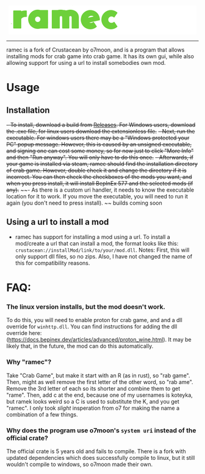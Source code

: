 <p align="center">
    <img src="https://github.com/MacCraker/ramec/raw/main/ramec.png">
</p>

---

ramec is a fork of Crustacean by o7moon, and is a program that allows installing mods for crab game into crab game. It has its own gui, while also allowing support for using a url to install somebodies own mod. 

# Usage
## Installation
 ~~- To install, download a build from [Releases](https://github.com/o7Moon/Crustacean/releases). For Windows users, download the .exe file, for linux users download the extensionless file.~~
 ~~- Next, run the executable. For windows users there may be a "Windows protected your PC" popup message. However, this is caused by an unsigned executable, and signing one can cost some money, so for now just to click "More Info" and then "Run anyway". You will only have to do this once.~~
 ~~- Afterwards, if your game is installed via steam, ramec should find the installation directory of crab game. However, double check it and change the directory if it is incorrect. You can then check the checkboxes of the mods you want, and when you press install, it will install BepInEx 577 and the selected mods (if any).~~
 ~~- As there is a custom uri handler, it needs to know the executable location for it to work. If you move the executable, you will need to run it again (you don't need to press install). ~~ builds coming soon

## Using a url to install a mod
 - ramec has support for installing a mod using a url. To install a mod/create a url that can install a mod, the format looks like this: `crustacean://installMod/link/to/your/mod.dll`. 
 Notes: First, this will only support dll files, so no zips. Also, I have not changed the name of this for compatibility reasons.

# FAQ:
### The linux version installs, but the mod doesn't work.
To do this, you will need to enable proton for crab game, and and a dll override for `winhttp.dll`. You can find instructions for adding the dll override here: (https://docs.bepinex.dev/articles/advanced/proton_wine.html). It may be likely that, in the future, the mod can do this automatically.

### Why "ramec"?
Take "Crab Game", but make it start with an R (as in rust), so "rab game". Then, might as well remove the first letter of the other word, so "rab ame". Remove the 3rd letter of each so its shorter and combine them to get "rame". Then, add c at the end, because one of my usernames is koteyka, but ramek looks weird so a C is used to substitute the K, and you get "ramec". I only took *slight* insperation from o7 for making the name a combination of a few things.

### Why does the program use o7moon's `system uri` instead of the official crate?
The official crate is 5 years old and fails to compile. There is a fork with updated dependencies which does successfully compile to linux, but it still wouldn't compile to windows, so o7moon made their own.
